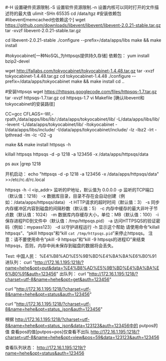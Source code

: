 #-H 设置硬件资源限制.-S 设置软件资源限制.-n 设置内核可以同时打开的文件描述符的最大值
ulimit -SHn 65535
cd /data/tgz
#安装依赖包
#libevent[memcached也依赖这个]
wget https://github.com/downloads/libevent/libevent/libevent-2.0.21-stable.tar.gz
tar -xvzf libevent-2.0.21-stable.tar.gz

cd libevent-2.0.21-stable
./configure --prefix=/data/apps/libs
make && make install

#tokyocabinet[一种NoSQL,为httpsqs提供持久存储]
依赖包：
yum install bzip2-devel

wget http://fallabs.com/tokyocabinet/tokyocabinet-1.4.48.tar.gz
tar -xvzf tokyocabinet-1.4.48.tar.gz
cd tokyocabinet-1.4.48
./configure --prefix=/data/apps/tokyocabinet
make && make install
cd ..

#安装httpsqs
wget https://httpsqs.googlecode.com/files/httpsqs-1.7.tar.gz
tar -xvzf httpsqs-1.7.tar.gz
cd httpsqs-1.7
vi Makefile [确认libevent和tokyocabinet的安装路径]

CC=gcc
CFLAGS=-Wl,-rpath,/data/apps/libs/lib/:/data/apps/tokyocabinet/lib/ -L/data/apps/libs/lib/ -levent -L/data/apps/tokyocabinet/lib/ -ltokyocabinet -I/data/apps/libs/include/ -I/data/apps/tokyocabinet/include/ -lz -lbz2 -lrt -lpthread -lm -lc -O2 -g

make && make install
httpsqs -h

killall httpsqs
httpsqs -d -p 1218 -a 123456 -x /data/apps/httpsqs/data

ps aux |grep 1218

开机启动：
echo "httpsqs -d -p 1218 -a 123456 -x /data/apps/httpsqs/data" >>/etc/rc.d/rc.local

httpsqs -h
-l <ip_addr> 监听的IP地址，默认值为 0.0.0.0 
-p <num> 监听的TCP端口（默认值：1218）
-x <path> 数据库目录，目录不存在会自动创建（例如：/data/apps/httpsqs/data）
-t <second> HTTP请求的超时时间（默认值：3）
-s <second> 同步内存缓冲区内容到磁盘的间隔秒数（默认值：5）
-c <num> 内存中缓存的最大非叶子节点数（默认值：1024）
-m <size> 数据库内存缓存大小，单位：MB（默认值：100）
-i <file> 保存进程PID到文件中（默认值：/tmp/httpsqs.pid）
-a <auth> 访问HTTPSQS的验证密码（例如：mypass123）
-d 以守护进程运行
-h 显示这个帮助
请使用命令“killall httpsqs”、“pkill httpsqs”和“kill `cat /tmp/httpsqs.pid`”来停止httpsqs。
注意：请不要使用命令“pkill -9 httpsqs”和“kill -9  httpsqs的进程ID”来结束httpsqs，否则，内存中尚未保存到磁盘的数据将会丢失。

Test:
中国人民：
%E4%B8%AD%E5%9B%BD%E4%BA%BA%E6%B0%91
进队列：
curl "http://172.16.1.195:1218/?name=hehe&opt=put&data=%E4%B8%AD%E5%9B%BD%E4%BA%BA%E6%B0%91&auth=123456"
出队列：
curl "http://172.16.1.195:1218/?charset=utf-8&name=hehe&opt=get&auth=123456"

curl "http://172.16.1.195:1218/?charset=utf-8&name=hehe&opt=status&auth=123456"

curl "http://172.16.1.195:1218/?charset=utf-8&name=hehe&opt=status_json&auth=123456"

根据 http://172.16.1.195:1218/?charset=utf-8&name=hehe&opt=status_json&data=123123&auth=123456中的 putpos的值
查看pos的值[putpos=pos]仅查看不出队
http://172.16.1.195:1218/?charset=utf-8&name=hehe&opt=view&pos=59&data=123123&auth=123456

查看队列状态：
http://172.16.1.195:1219/?name=hehe&opt=status&auth=123456
